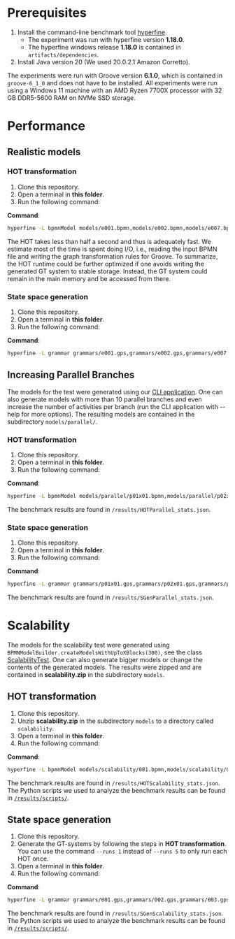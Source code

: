 # Prerequisites
1. Install the command-line benchmark tool [hyperfine](https://github.com/sharkdp/hyperfine#installation).
   - The experiment was run with hyperfine version **1.18.0**.
   - The hyperfine windows release **1.18.0** is contained in `artifacts/dependencies`.
2. Install Java version 20 (We used 20.0.2.1 Amazon Corretto).

The experiments were run with Groove version **6.1.0**, which is contained in `groove-6_1_0` and does not have to be installed.
All experiments were run using a Windows 11 machine with an AMD Ryzen 7700X processor with 32 GB DDR5-5600 RAM on NVMe SSD storage.

# Performance

## Realistic models

### HOT transformation
1. Clone this repository.
2. Open a terminal in **this folder**.
3. Run the following command:

**Command**:
```bash
hyperfine -L bpmnModel models/e001.bpmn,models/e002.bpmn,models/e007.bpmn,models/e008.bpmn,models/e009.bpmn,models/e010.bpmn,models/e011.bpmn,models/e015.bpmn,models/e016.bpmn,models/e020.bpmn "java -jar ruleGenerator-1.jar {bpmnModel} ./grammars" --output ./results/HOToutput.txt --export-json ./results/HOTstats.json
```

The HOT takes less than half a second and thus is adequately fast.
We estimate most of the time is spent doing I/O, i.e., reading the input BPMN file and writing the graph transformation rules for Groove.
To summarize, the HOT runtime could be further optimized if one avoids writing the generated GT system to stable storage.
Instead, the GT system could remain in the main memory and be accessed from there.

### State space generation

1. Clone this repository.
2. Open a terminal in **this folder**.
3. Run the following command:

**Command**:
```bash
hyperfine -L grammar grammars/e001.gps,grammars/e002.gps,grammars/e007.gps,grammars/e008.gps,grammars/e009.gps,grammars/e010.gps,grammars/e011.gps,grammars/e015.gps,grammars/e016.gps,grammars/e020.gps "java -jar dependencies/groove-6_1_0/bin/Generator.jar {grammar}" --output ./results/SGenoutput.txt --export-json ./results/Sgenstats.json
```

## Increasing Parallel Branches


The models for the test were generated using our [CLI application](./models/parallel/BPMNParallelBranchesModelGenerator.jar).
One can also generate models with more than 10 parallel branches and even increase the number of activities per branch (run the CLI application with --help for more options).
The resulting models are contained in the subdirectory `models/parallel/`.

### HOT transformation

1. Clone this repository.
2. Open a terminal in **this folder**.
3. Run the following command:

**Command**:
```bash
hyperfine -L bpmnModel models/parallel/p01x01.bpmn,models/parallel/p02x01.bpmn,models/parallel/p03x01.bpmn,models/parallel/p04x01.bpmn,models/parallel/p05x01.bpmn,models/parallel/p06x01.bpmn,models/parallel/p07x01.bpmn,models/parallel/p08x01.bpmn,models/parallel/p09x01.bpmn,models/parallel/p10x01.bpmn "java -jar ruleGenerator-1.jar {bpmnModel} ./grammars" --output ./results/HOTParallel_output.txt --export-json ./results/HOTParallel_stats.json  --runs 5
```

The benchmark results are found in `/results/HOTParallel_stats.json`.

### State space generation

1. Clone this repository.
2. Open a terminal in **this folder**.
3. Run the following command:

**Command**:
```bash
hyperfine -L grammar grammars/p01x01.gps,grammars/p02x01.gps,grammars/p03x01.gps,grammars/p04x01.gps,grammars/p05x01.gps,grammars/p06x01.gps,grammars/p07x01.gps,grammars/p08x01.gps,grammars/p09x01.gps,grammars/p10x01.gps "java -Xmx1024M -jar dependencies/groove-6_1_0/bin/Generator.jar {grammar}" --output ./results/SGenParallel_output.txt --export-json ./results/SGenParallel_stats.json --runs 5
```

The benchmark results are found in `/results/SGenParallel_stats.json`.

# Scalability

The models for the scalability test were generated using `BPMNModelBuilder.createModelsWithUpToXBlocks(300)`, see the class [ScalabilityTest](https://github.com/timKraeuter/Rewrite_Rule_Generation/blob/master/generator/src/test/java/no/tk/scalability/ScalabilityTest.java).
One can also generate bigger models or change the contents of the generated models.
The results were zipped and are contained in **scalability.zip** in the subdirectory `models`.

## HOT transformation

1. Clone this repository.
2. Unzip **scalability.zip** in the subdirectory `models` to a directory called `scalability`.
3. Open a terminal in **this folder**.
4. Run the following command:

**Command**:
```bash
hyperfine -L bpmnModel models/scalability/001.bpmn,models/scalability/002.bpmn,models/scalability/003.bpmn,models/scalability/004.bpmn,models/scalability/005.bpmn,models/scalability/006.bpmn,models/scalability/007.bpmn,models/scalability/008.bpmn,models/scalability/009.bpmn,models/scalability/010.bpmn,models/scalability/011.bpmn,models/scalability/012.bpmn,models/scalability/013.bpmn,models/scalability/014.bpmn,models/scalability/015.bpmn,models/scalability/016.bpmn,models/scalability/017.bpmn,models/scalability/018.bpmn,models/scalability/019.bpmn,models/scalability/020.bpmn,models/scalability/021.bpmn,models/scalability/022.bpmn,models/scalability/023.bpmn,models/scalability/024.bpmn,models/scalability/025.bpmn,models/scalability/026.bpmn,models/scalability/027.bpmn,models/scalability/028.bpmn,models/scalability/029.bpmn,models/scalability/030.bpmn,models/scalability/031.bpmn,models/scalability/032.bpmn,models/scalability/033.bpmn,models/scalability/034.bpmn,models/scalability/035.bpmn,models/scalability/036.bpmn,models/scalability/037.bpmn,models/scalability/038.bpmn,models/scalability/039.bpmn,models/scalability/040.bpmn,models/scalability/041.bpmn,models/scalability/042.bpmn,models/scalability/043.bpmn,models/scalability/044.bpmn,models/scalability/045.bpmn,models/scalability/046.bpmn,models/scalability/047.bpmn,models/scalability/048.bpmn,models/scalability/049.bpmn,models/scalability/050.bpmn,models/scalability/051.bpmn,models/scalability/052.bpmn,models/scalability/053.bpmn,models/scalability/054.bpmn,models/scalability/055.bpmn,models/scalability/056.bpmn,models/scalability/057.bpmn,models/scalability/058.bpmn,models/scalability/059.bpmn,models/scalability/060.bpmn,models/scalability/061.bpmn,models/scalability/062.bpmn,models/scalability/063.bpmn,models/scalability/064.bpmn,models/scalability/065.bpmn,models/scalability/066.bpmn,models/scalability/067.bpmn,models/scalability/068.bpmn,models/scalability/069.bpmn,models/scalability/070.bpmn,models/scalability/071.bpmn,models/scalability/072.bpmn,models/scalability/073.bpmn,models/scalability/074.bpmn,models/scalability/075.bpmn,models/scalability/076.bpmn,models/scalability/077.bpmn,models/scalability/078.bpmn,models/scalability/079.bpmn,models/scalability/080.bpmn,models/scalability/081.bpmn,models/scalability/082.bpmn,models/scalability/083.bpmn,models/scalability/084.bpmn,models/scalability/085.bpmn,models/scalability/086.bpmn,models/scalability/087.bpmn,models/scalability/088.bpmn,models/scalability/089.bpmn,models/scalability/090.bpmn,models/scalability/091.bpmn,models/scalability/092.bpmn,models/scalability/093.bpmn,models/scalability/094.bpmn,models/scalability/095.bpmn,models/scalability/096.bpmn,models/scalability/097.bpmn,models/scalability/098.bpmn,models/scalability/099.bpmn,models/scalability/100.bpmn,models/scalability/101.bpmn,models/scalability/102.bpmn,models/scalability/103.bpmn,models/scalability/104.bpmn,models/scalability/105.bpmn,models/scalability/106.bpmn,models/scalability/107.bpmn,models/scalability/108.bpmn,models/scalability/109.bpmn,models/scalability/110.bpmn,models/scalability/111.bpmn,models/scalability/112.bpmn,models/scalability/113.bpmn,models/scalability/114.bpmn,models/scalability/115.bpmn,models/scalability/116.bpmn,models/scalability/117.bpmn,models/scalability/118.bpmn,models/scalability/119.bpmn,models/scalability/120.bpmn,models/scalability/121.bpmn,models/scalability/122.bpmn,models/scalability/123.bpmn,models/scalability/124.bpmn,models/scalability/125.bpmn,models/scalability/126.bpmn,models/scalability/127.bpmn,models/scalability/128.bpmn,models/scalability/129.bpmn,models/scalability/130.bpmn,models/scalability/131.bpmn,models/scalability/132.bpmn,models/scalability/133.bpmn,models/scalability/134.bpmn,models/scalability/135.bpmn,models/scalability/136.bpmn,models/scalability/137.bpmn,models/scalability/138.bpmn,models/scalability/139.bpmn,models/scalability/140.bpmn,models/scalability/141.bpmn,models/scalability/142.bpmn,models/scalability/143.bpmn,models/scalability/144.bpmn,models/scalability/145.bpmn,models/scalability/146.bpmn,models/scalability/147.bpmn,models/scalability/148.bpmn,models/scalability/149.bpmn,models/scalability/150.bpmn,models/scalability/151.bpmn,models/scalability/152.bpmn,models/scalability/153.bpmn,models/scalability/154.bpmn,models/scalability/155.bpmn,models/scalability/156.bpmn,models/scalability/157.bpmn,models/scalability/158.bpmn,models/scalability/159.bpmn,models/scalability/160.bpmn,models/scalability/161.bpmn,models/scalability/162.bpmn,models/scalability/163.bpmn,models/scalability/164.bpmn,models/scalability/165.bpmn,models/scalability/166.bpmn,models/scalability/167.bpmn,models/scalability/168.bpmn,models/scalability/169.bpmn,models/scalability/170.bpmn,models/scalability/171.bpmn,models/scalability/172.bpmn,models/scalability/173.bpmn,models/scalability/174.bpmn,models/scalability/175.bpmn,models/scalability/176.bpmn,models/scalability/177.bpmn,models/scalability/178.bpmn,models/scalability/179.bpmn,models/scalability/180.bpmn,models/scalability/181.bpmn,models/scalability/182.bpmn,models/scalability/183.bpmn,models/scalability/184.bpmn,models/scalability/185.bpmn,models/scalability/186.bpmn,models/scalability/187.bpmn,models/scalability/188.bpmn,models/scalability/189.bpmn,models/scalability/190.bpmn,models/scalability/191.bpmn,models/scalability/192.bpmn,models/scalability/193.bpmn,models/scalability/194.bpmn,models/scalability/195.bpmn,models/scalability/196.bpmn,models/scalability/197.bpmn,models/scalability/198.bpmn,models/scalability/199.bpmn,models/scalability/200.bpmn,models/scalability/201.bpmn,models/scalability/202.bpmn,models/scalability/203.bpmn,models/scalability/204.bpmn,models/scalability/205.bpmn,models/scalability/206.bpmn,models/scalability/207.bpmn,models/scalability/208.bpmn,models/scalability/209.bpmn,models/scalability/210.bpmn,models/scalability/211.bpmn,models/scalability/212.bpmn,models/scalability/213.bpmn,models/scalability/214.bpmn,models/scalability/215.bpmn,models/scalability/216.bpmn,models/scalability/217.bpmn,models/scalability/218.bpmn,models/scalability/219.bpmn,models/scalability/220.bpmn,models/scalability/221.bpmn,models/scalability/222.bpmn,models/scalability/223.bpmn,models/scalability/224.bpmn,models/scalability/225.bpmn,models/scalability/226.bpmn,models/scalability/227.bpmn,models/scalability/228.bpmn,models/scalability/229.bpmn,models/scalability/230.bpmn,models/scalability/231.bpmn,models/scalability/232.bpmn,models/scalability/233.bpmn,models/scalability/234.bpmn,models/scalability/235.bpmn,models/scalability/236.bpmn,models/scalability/237.bpmn,models/scalability/238.bpmn,models/scalability/239.bpmn,models/scalability/240.bpmn,models/scalability/241.bpmn,models/scalability/242.bpmn,models/scalability/243.bpmn,models/scalability/244.bpmn,models/scalability/245.bpmn,models/scalability/246.bpmn,models/scalability/247.bpmn,models/scalability/248.bpmn,models/scalability/249.bpmn,models/scalability/250.bpmn,models/scalability/251.bpmn,models/scalability/252.bpmn,models/scalability/253.bpmn,models/scalability/254.bpmn,models/scalability/255.bpmn,models/scalability/256.bpmn,models/scalability/257.bpmn,models/scalability/258.bpmn,models/scalability/259.bpmn,models/scalability/260.bpmn,models/scalability/261.bpmn,models/scalability/262.bpmn,models/scalability/263.bpmn,models/scalability/264.bpmn,models/scalability/265.bpmn,models/scalability/266.bpmn,models/scalability/267.bpmn,models/scalability/268.bpmn,models/scalability/269.bpmn,models/scalability/270.bpmn,models/scalability/271.bpmn,models/scalability/272.bpmn,models/scalability/273.bpmn,models/scalability/274.bpmn,models/scalability/275.bpmn,models/scalability/276.bpmn,models/scalability/277.bpmn,models/scalability/278.bpmn,models/scalability/279.bpmn,models/scalability/280.bpmn,models/scalability/281.bpmn,models/scalability/282.bpmn,models/scalability/283.bpmn,models/scalability/284.bpmn,models/scalability/285.bpmn,models/scalability/286.bpmn,models/scalability/287.bpmn,models/scalability/288.bpmn,models/scalability/289.bpmn,models/scalability/290.bpmn,models/scalability/291.bpmn,models/scalability/292.bpmn,models/scalability/293.bpmn,models/scalability/294.bpmn,models/scalability/295.bpmn,models/scalability/296.bpmn,models/scalability/297.bpmn,models/scalability/298.bpmn,models/scalability/299.bpmn,models/scalability/300.bpmn "java -jar ruleGenerator-1.jar {bpmnModel} ./grammars" --output ./results/HOTScalability_output.txt --export-json ./results/HOTScalability_stats.json --runs 5
```

The benchmark results are found in `/results/HOTScalability_stats.json`.
The Python scripts we used to analyze the benchmark results can be found in [`/results/scripts/`](https://github.com/timKraeuter/LMCS-2024/tree/main/artifacts/experiment/results/scripts).

## State space generation

1. Clone this repository.
2. Generate the GT-systems by following the steps in **HOT transformation**. You can use the command `--runs 1` instead of `--runs 5` to only run each HOT once.
3. Open a terminal in **this folder**.
4. Run the following command:

**Command**:
```bash
hyperfine -L grammar grammars/001.gps,grammars/002.gps,grammars/003.gps,grammars/004.gps,grammars/005.gps,grammars/006.gps,grammars/007.gps,grammars/008.gps,grammars/009.gps,grammars/010.gps,grammars/011.gps,grammars/012.gps,grammars/013.gps,grammars/014.gps,grammars/015.gps,grammars/016.gps,grammars/017.gps,grammars/018.gps,grammars/019.gps,grammars/020.gps,grammars/021.gps,grammars/022.gps,grammars/023.gps,grammars/024.gps,grammars/025.gps,grammars/026.gps,grammars/027.gps,grammars/028.gps,grammars/029.gps,grammars/030.gps,grammars/031.gps,grammars/032.gps,grammars/033.gps,grammars/034.gps,grammars/035.gps,grammars/036.gps,grammars/037.gps,grammars/038.gps,grammars/039.gps,grammars/040.gps,grammars/041.gps,grammars/042.gps,grammars/043.gps,grammars/044.gps,grammars/045.gps,grammars/046.gps,grammars/047.gps,grammars/048.gps,grammars/049.gps,grammars/050.gps,grammars/051.gps,grammars/052.gps,grammars/053.gps,grammars/054.gps,grammars/055.gps,grammars/056.gps,grammars/057.gps,grammars/058.gps,grammars/059.gps,grammars/060.gps,grammars/061.gps,grammars/062.gps,grammars/063.gps,grammars/064.gps,grammars/065.gps,grammars/066.gps,grammars/067.gps,grammars/068.gps,grammars/069.gps,grammars/070.gps,grammars/071.gps,grammars/072.gps,grammars/073.gps,grammars/074.gps,grammars/075.gps,grammars/076.gps,grammars/077.gps,grammars/078.gps,grammars/079.gps,grammars/080.gps,grammars/081.gps,grammars/082.gps,grammars/083.gps,grammars/084.gps,grammars/085.gps,grammars/086.gps,grammars/087.gps,grammars/088.gps,grammars/089.gps,grammars/090.gps,grammars/091.gps,grammars/092.gps,grammars/093.gps,grammars/094.gps,grammars/095.gps,grammars/096.gps,grammars/097.gps,grammars/098.gps,grammars/099.gps,grammars/100.gps,grammars/101.gps,grammars/102.gps,grammars/103.gps,grammars/104.gps,grammars/105.gps,grammars/106.gps,grammars/107.gps,grammars/108.gps,grammars/109.gps,grammars/110.gps,grammars/111.gps,grammars/112.gps,grammars/113.gps,grammars/114.gps,grammars/115.gps,grammars/116.gps,grammars/117.gps,grammars/118.gps,grammars/119.gps,grammars/120.gps,grammars/121.gps,grammars/122.gps,grammars/123.gps,grammars/124.gps,grammars/125.gps,grammars/126.gps,grammars/127.gps,grammars/128.gps,grammars/129.gps,grammars/130.gps,grammars/131.gps,grammars/132.gps,grammars/133.gps,grammars/134.gps,grammars/135.gps,grammars/136.gps,grammars/137.gps,grammars/138.gps,grammars/139.gps,grammars/140.gps,grammars/141.gps,grammars/142.gps,grammars/143.gps,grammars/144.gps,grammars/145.gps,grammars/146.gps,grammars/147.gps,grammars/148.gps,grammars/149.gps,grammars/150.gps,grammars/151.gps,grammars/152.gps,grammars/153.gps,grammars/154.gps,grammars/155.gps,grammars/156.gps,grammars/157.gps,grammars/158.gps,grammars/159.gps,grammars/160.gps,grammars/161.gps,grammars/162.gps,grammars/163.gps,grammars/164.gps,grammars/165.gps,grammars/166.gps,grammars/167.gps,grammars/168.gps,grammars/169.gps,grammars/170.gps,grammars/171.gps,grammars/172.gps,grammars/173.gps,grammars/174.gps,grammars/175.gps,grammars/176.gps,grammars/177.gps,grammars/178.gps,grammars/179.gps,grammars/180.gps,grammars/181.gps,grammars/182.gps,grammars/183.gps,grammars/184.gps,grammars/185.gps,grammars/186.gps,grammars/187.gps,grammars/188.gps,grammars/189.gps,grammars/190.gps,grammars/191.gps,grammars/192.gps,grammars/193.gps,grammars/194.gps,grammars/195.gps,grammars/196.gps,grammars/197.gps,grammars/198.gps,grammars/199.gps,grammars/200.gps,grammars/201.gps,grammars/202.gps,grammars/203.gps,grammars/204.gps,grammars/205.gps,grammars/206.gps,grammars/207.gps,grammars/208.gps,grammars/209.gps,grammars/210.gps,grammars/211.gps,grammars/212.gps,grammars/213.gps,grammars/214.gps,grammars/215.gps,grammars/216.gps,grammars/217.gps,grammars/218.gps,grammars/219.gps,grammars/220.gps,grammars/221.gps,grammars/222.gps,grammars/223.gps,grammars/224.gps,grammars/225.gps,grammars/226.gps,grammars/227.gps,grammars/228.gps,grammars/229.gps,grammars/230.gps,grammars/231.gps,grammars/232.gps,grammars/233.gps,grammars/234.gps,grammars/235.gps,grammars/236.gps,grammars/237.gps,grammars/238.gps,grammars/239.gps,grammars/240.gps,grammars/241.gps,grammars/242.gps,grammars/243.gps,grammars/244.gps,grammars/245.gps,grammars/246.gps,grammars/247.gps,grammars/248.gps,grammars/249.gps,grammars/250.gps,grammars/251.gps,grammars/252.gps,grammars/253.gps,grammars/254.gps,grammars/255.gps,grammars/256.gps,grammars/257.gps,grammars/258.gps,grammars/259.gps,grammars/260.gps,grammars/261.gps,grammars/262.gps,grammars/263.gps,grammars/264.gps,grammars/265.gps,grammars/266.gps,grammars/267.gps,grammars/268.gps,grammars/269.gps,grammars/270.gps,grammars/271.gps,grammars/272.gps,grammars/273.gps,grammars/274.gps,grammars/275.gps,grammars/276.gps,grammars/277.gps,grammars/278.gps,grammars/279.gps,grammars/280.gps,grammars/281.gps,grammars/282.gps,grammars/283.gps,grammars/284.gps,grammars/285.gps,grammars/286.gps,grammars/287.gps,grammars/288.gps,grammars/289.gps,grammars/290.gps,grammars/291.gps,grammars/292.gps,grammars/293.gps,grammars/294.gps,grammars/295.gps,grammars/296.gps,grammars/297.gps,grammars/298.gps,grammars/299.gps,grammars/300.gps "java -Xmx1024M -jar dependencies/groove-6_1_0/bin/Generator.jar {grammar}" --output ./results/SGenScalability_output.txt --export-json ./results/SGenScalability_stats.json --runs 5
```

The benchmark results are found in `/results/SGenScalability_stats.json`.
The Python scripts we used to analyze the benchmark results can be found in [`/results/scripts/`](https://github.com/timKraeuter/LMCS-2024/tree/main/artifacts/experiment/results/scripts).